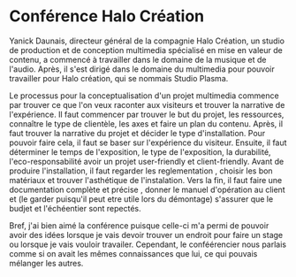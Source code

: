 # Conférence Halo Création


Yanick Daunais,  directeur général de la compagnie Halo Création, un studio de production et de conception multimedia spécialisé en mise en valeur de contenu, a commencé à travailler dans le domaine de la musique et de l'audio. Après, il s'est dirigé dans le domaine du multimedia pour pouvoir travailler pour Halo création, qui se nommais Studio Plasma. 

Le processus pour la conceptualisation d'un projet multimedia commence par trouver ce que l'on veux raconter aux visiteurs et trouver la narrative de l'expérience. Il faut commencer par trouver le but du projet, les ressources, connaître le type de clientèle, les axes et faire un plan du contenu. Après, il faut trouver la narrative du projet et décider le type d'installation. Pour pouvoir faire cela, il faut se baser sur l'expérience du visiteur. Ensuite, il faut déterminer le temps de l'exposition, le type de l'exposition, la durabilité, l'eco-responsabilité avoir un projet user-friendly et client-friendly. Avant de produire l'installation, il faut regarder les reglementation , choisir les bon matériaux et trouver l'asthétique de l'instalation. Vers la fin, il faut faire une documentation complète et précise , donner le manuel d'opération au client et (le garder puisqu'il peut etre utile lors du démontage) s'assurer que le budjet et l'échéentier sont repectés.

Bref, j'ai bien aimé la conférence puisque celle-ci m'a permi de pouvoir avoir des idées lorsque je vais devoir trouver un endroit pour faire un stage ou lorsque je vais vouloir travailer. Cependant, le conféérencier nous parlais comme si on avait les mêmes connaissances que lui, ce qui pouvais mélanger les autres.


